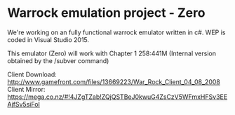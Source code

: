 # Warrock emulation project - Zero

We're working on an fully functional warrock emulator written in c#.
WEP is coded in Visual Studio 2015.

This emulator (Zero) will work with Chapter 1 258:441M (Internal version obtained by the /subver command)

Client Download: http://www.gamefront.com/files/13669223/War_Rock_Client_04_08_2008
Client Mirror: https://mega.co.nz/#!4JZgTZab!ZQjQSTBeJ0kwuG4ZsCzV5WFmxHFSv3EEAjfSv5siFoI
